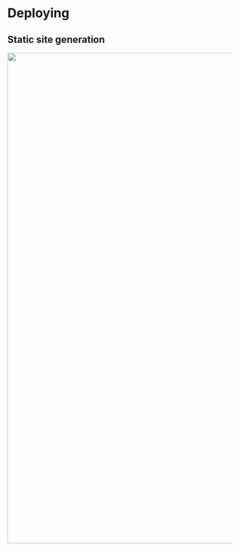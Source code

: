 <!-- .slide: class="two-column with-code " -->

<style>
  .static-45 {
    width: 1100px;
    height: auto;
  }
</style>

# Deploying

## Static site generation

<img src="./assets/images/09-deploying/reverse-proxy.png" class="static-45" />
